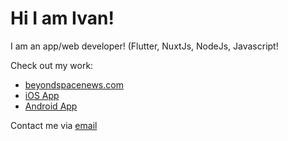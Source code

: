 # Hi I am Ivan!

I am an app/web developer! (Flutter, NuxtJs, NodeJs, Javascript!

Check out my work:
- [beyondspacenews.com](https://beyondspacenews.com/)
- [iOS App](https://beyondspacenews.com/ios)
- [Android App](https://beyondspacenews.com/android)

Contact me via [email](mailto:ivanbegonja123@gmail.com)

